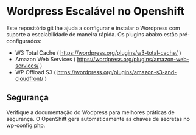 Wordpress Escalável no Openshift
================================

Este repositório git lhe ajuda a configurar e instalar o Wordpress com suporte a escalabilidade de maneira rápida. 
Os plugins abaixo estão pré-configurados:

* W3 Total Cache ( https://wordpress.org/plugins/w3-total-cache/ )
* Amazon Web Services ( https://wordpress.org/plugins/amazon-web-services/ )
* WP Offload S3 ( https://wordpress.org/plugins/amazon-s3-and-cloudfront/ )
 

Segurança
-----------------------
Verifique a documentação do Wodpress para melhores práticas de segurança. O OpenShift gera automaticamente as chaves
de secretas no wp-config.php.
